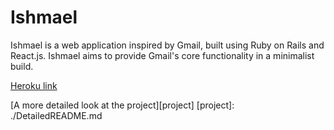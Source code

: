 # Ishmael

Ishmael is a web application inspired by Gmail, built using Ruby on Rails and React.js. Ishmael aims to provide Gmail's core functionality in a minimalist build.

[Heroku link][heroku]

[heroku]: http://www.ishmael-app.herokuapp.com


[A more detailed look at the project][project]
[project]: ./DetailedREADME.md
